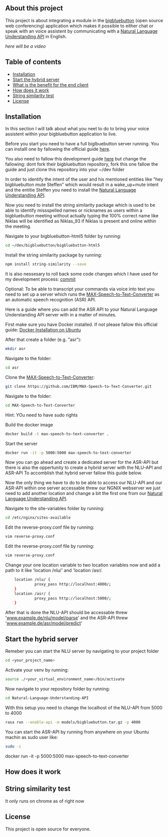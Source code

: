 ## About this project
This project is about integrating a module in the [bigbluebutton](https://github.com/bigbluebutton) (open source web conferencing) application which makes it possible to either chat or speak with an voice assistent by communicating with a [Natural Language Understanding API](https://github.com/Ameckto/Natural-Language-Understanding-API) in English. 


*here will be a video*


## Table of contents

* [Installation](#installation)
* [Start the hybrid server](#start-the-hybrid-server)
* [What is the benefit for the end client](#how-to-start-the-API)
* [How does it work](#how-to-start-the-API)
* [String similarity test](#How-to-train-the-model)
* [License](#license)


## Installation

In this section I will talk about what you neet to do to bring your voice assistent within your bigbluebutton application to live. 

Before you start you need to have a full biglbuebutton server running. You can installl one by fallowing the official guide [here](https://docs.bigbluebutton.org/2.2/install.html). 

You also need to fallow this development guide [here](https://docs.bigbluebutton.org/2.2/dev.html) but change the fallowing: 
    dont fork their bigbluebutton repository, fork this one
    fallow the guide and just clone this repository into your ~/dev folder
    
In order to identify the intent of the user and his mentioned entities like "hey bigbluebutton mute Steffen" which would result in a wake_up+mute intent and the entitie Steffen you need to install the [Natural Language Understanding API](https://github.com/Ameckto/Natural-Language-Understanding-API). 


Now you need to install the string similarity package which is used to be able to identify missspelled names or nicknames as users within a bigbluebutton meeting without actually typing the 100% correct name like Niklas will be identified as Niklas_93 if Niklas is present and online within the meeting. 

Navigate to your bigbluebutton-html5 folder by running: 
```sh
cd ~/dev/bigbluebutton/bigbluebutton-html5
```

Install the string similarity package by running: 
```sh
npm install string-similarity --save
```

It is also nessesary to roll back some code changes which I have used for my development process: [commit](https://github.com/Ameckto/bigbluebutton/commit/37941d1cf4f10301790b12491854cea3676d84ad)

Optional: 
To be able to transcript your commands via voice into text you need to set up a server which runs the [MAX-Speech-to-Text-Converter](https://github.com/IBM/MAX-Speech-to-Text-Converter) as an automatic speech recognition (ASR) API.

Here is a guide where you can add the ASR API to your Natural Language Understanding API server with in a matter of minutes.

First make sure you have Docker installed. If not please fallow this official guide: [Docker Installation on Ubuntu](https://docs.docker.com/engine/install/ubuntu/)

After that create a folder (e.g. "asr"):
```sh
mkdir asr
```

Navigate to the folder: 
```sh
cd asr
```

Clone the [MAX-Speech-to-Text-Converter](https://github.com/IBM/MAX-Speech-to-Text-Converter):
```sh
git clone https://github.com/IBM/MAX-Speech-to-Text-Converter.git
```

Navigate to the folder: 
```sh
cd MAX-Speech-to-Text-Converter 
```
Hint: YOu need to have sudo rights

Build the docker image
```sh
docker build -t max-speech-to-text-converter . 
```

Start the server
```sh
docker run -it -p 5000:5000 max-speech-to-text-converter
```

Now you can go ahead and create a dedicated server for the ASR-API but there is also the oppertunity to create a hybrid server with the NLU-API and ASR-API
To accomblish that hybrid server fallow this guide below. 

Now the only thing we have to do to be able to access our NLU-API and our ASR-API within one server accessable threw our NGNIX webserver we just need to add another location and change a bit the first one from our [Natural Language Understanding API](https://github.com/Ameckto/Natural-Language-Understanding-API).

Navigate to the site-variables folder by running:
```sh
cd /etc/nginx/sites-available
```

Edit the reverse-proxy.conf file by running:
```sh
vim reverse-proxy.conf
```

Edit the reverse-proxy.conf file by running:
```sh
vim reverse-proxy.conf
```

Change your one location variable to two location variables now and add a path to it like 'location /nlu/' and 'location /asr/. 

```sh
    location /nlu/ {
             proxy_pass http://localhost:4000/;
    }
    location /asr/ {
             proxy_pass http://localhost:5000/;
    }
```      

After that is done the NLU-API should be accessable threw 
'www.example.de/nlu/model/parse' 
and the ASR-API threw 
'www.example.de/asr/model/predict'

## Start the hybrid server

Remeber you can start the NLU server by navigating to your project folder

```sh
cd <your_project_name>
``` 
Activate your venv by running:

```sh
source ./<your_virtual_environment_name>/bin/activate
``` 
Now navigate to your repository folder by running:

```sh
cd Natural-Language-Understanding-API
``` 
With this setup you need to change the localhost of the NLU-API from 5000 to 4000

```sh
rasa run --enable-api -m models/bigbluebutton.tar.gz -p 4000
``` 
You can start the ASR-API by running from anywhere on your Ubuntu machin as sudo user like: 

```sh
sudo -i
``` 
docker run -it -p 5000:5000 max-speech-to-text-converter



## How does it work

## String similarity test

It only runs on chrome as of right now


## License

This project is open source for everyone. 


